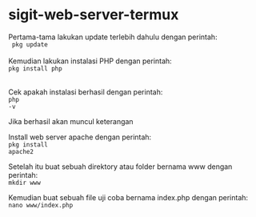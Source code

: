 # sigit-web-server-termux

Pertama-tama lakukan update terlebih dahulu dengan perintah:<br>
<code>
  pkg update
  </code><br>&nbsp;<br>
Kemudian lakukan instalasi PHP dengan perintah: <br>
<code>pkg install php</code><br>&nbsp;<br>

Cek apakah instalasi berhasil dengan perintah: <br>
<code>php -v</code>

Jika berhasil akan muncul keterangan

Install web server apache dengan perintah: <br>
<code>pkg install apache2</code>

Setelah itu buat sebuah direktory atau folder bernama www dengan perintah:<br>
<code>mkdir www</code>

Kemudian buat sebuah file uji coba bernama index.php dengan perintah:<br>
<code>nano www/index.php</code>


